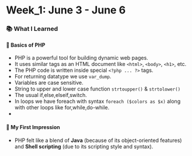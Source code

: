 # Week_1: June 3 - June 6

### 📚 What I Learned

#### 🔹 Basics of PHP
- PHP is a powerful tool for building dynamic web pages.
- It uses similar tags as an HTML document like `<html>`, `<body>`, `<h1>`, etc.
- The PHP code is written inside special `<?php ... ?>` tags.
- For returning datatype we use `var_dump`.
- Variables are case sensitive.
- String to upper and lower case function `strtoupper()` & `strtolower()`
- The usual if,else,elseif,switch.
- In loops we have foreach with syntax `foreach ($colors as $x)` along with other loops like for,while,do-while.
- 

  
#### 🔹 My First Impression
- PHP felt like a blend of **Java** (because of its object-oriented features) and **Shell scripting** (due to its scripting style and syntax).
